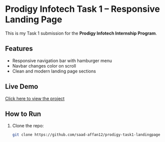 # Prodigy Infotech Task 1 – Responsive Landing Page

This is my Task 1 submission for the **Prodigy Infotech Internship Program**.

## Features
- Responsive navigation bar with hamburger menu
- Navbar changes color on scroll
- Clean and modern landing page sections

## Live Demo
[Click here to view the project](https://saad-affan12.github.io/prodigy-task1-landingpage/)

## How to Run
1. Clone the repo:
   ```bash
   git clone https://github.com/saad-affan12/prodigy-task1-landingpage.git

